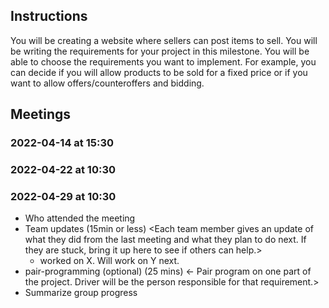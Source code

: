 ## Instructions
You will be creating a website where sellers can post items to sell. You will be writing the requirements for your project in this milestone. You will be able to choose the requirements you want to implement. For example, you can decide if you will allow products to be sold for a fixed price or if you want to allow offers/counteroffers and bidding. 
  
## Meetings
### 2022-04-14 at 15:30
### 2022-04-22 at 10:30
### 2022-04-29 at 10:30
- Who attended the meeting
- Team updates (15min or less)
  <Each team member gives an update of what they did from the last meeting and what
they plan to do next. If they are stuck, bring it up here to see if others can 
help.>
  - <name> worked on X. Will work on Y next. 
- pair-programming (optional) (25 mins)
  <- Pair program on one part of the project. Driver will be the person responsible
for that requirement.>
- Summarize group progress
